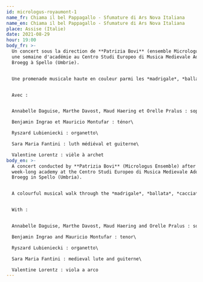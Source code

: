 ```yaml
---
id: micrologus-royaumont-1
name_fr: Chiama il bel Pappagallo - Sfumature di Ars Nova Italiana
name_en: Chiama il bel Pappagallo - Sfumature di Ars Nova Italiana
place: Assise (Italie)
date: 2021-08-29
hour: 19:00
body_fr: >-
  Un concert sous la direction de **Patrizia Bovi** (ensemble Micrologus) après
  une semaine d'académie au Centro Studi Europeo di Musica Medievale Adolfo
  Broegg à Spello (Umbrie). 


  Une promenade musicale haute en couleur parmi les *madrigale*, *ballata*, *caccia* et *saltarello* du trecento, qui fera découvrir aux auditeurs la richesse et la diversité de ce répertoire italien du 14è siècle. Des polyphonies à 2 ou 3 voix ainsi que des monodies vous feront voyager à une époque où le texte et sa symbolique étaient mis en valeur par différents procédés musicaux et une déclamation chantée très claire dans ces pièces. 


  Avec : 


  Annabelle Daguise, Marthe Davost, Maud Haering et Orelle Pralus : soprano\

  Benjamin Ingrao et Mauricio Montufar : ténor\

  Ryszard Lubieniecki : organetto\

  Sara Maria Fantini : luth médiéval et guiterne\

  Valentine Lorentz : vièle à archet
body_en: >-
  A concert conducted by **Patrizia Bovi** (Micrologus Ensemble) after a
  week-long academy at the Centro Studi Europeo di Musica Medievale Adolfo
  Broegg in Spello (Umbria). 


  A colourful musical walk through the *madrigale*, *ballata*, *caccia* and *saltarello* of the Trecento, which will introduce the audience to the richness and diversity of this 14th century Italian repertoire. Polyphonies for 2 or 3 voices as well as monodies will take you back to a time when the text and its symbolism were highlighted by different musical processes and a very clear sung declamation in these pieces.


  With : 


  Annabelle Daguise, Marthe Davost, Maud Haering and Orelle Pralus : soprano\

  Benjamin Ingrao and Mauricio Montufar : tenor\

  Ryszard Lubieniecki : organetto\

  Sara Maria Fantini : medieval lute and guiterne\

  Valentine Lorentz : viola a arco
---
```

